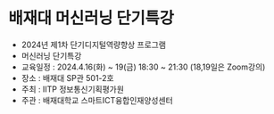 # 배재대 머신러닝 단기특강
- 2024년 제1차 단기디지털역량향상 프로그램
- 머신러닝 단기특강
- 교육일정 : 2024.4.16(화) ~ 19(금) 18:30 ~ 21:30 (18,19일은 Zoom강의)
- 장소 : 배재대 SP관 501-2호
- 주최 : IITP 정보통신기획평가원
- 주관 : 배재대학교 스마트ICT융합인재양성센터
